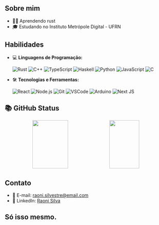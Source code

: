## Sobre mim

- 👨‍💻  Aprendendo rust 
- 🎓  Estudando no Instituto Metrópole Digital - UFRN



## Habilidades

- 💻 **Linguagens de Programação:**


  ![Rust](https://img.shields.io/badge/rust-orange?style=flat&logo=rust&logoColor=rust)
  ![C++](https://img.shields.io/badge/-C++-orange?style=flat-square&logo=cplusplus)
  ![TypeScript](https://img.shields.io/badge/-TypeScript-blue?style=flat-square&logo=typescript)
  ![Haskell](https://img.shields.io/badge/Haskell-5e5086?style=flat&logo=haskell&logoColor=white)
  ![Python](https://img.shields.io/badge/-Python-blue?style=flat-square&logo=python)
  ![JavaScript](https://img.shields.io/badge/-JavaScript-black?style=flat-square&logo=javascript)
  ![C](https://img.shields.io/badge/-C-blue?style=flat-square&logo=c)
  
- 🛠️ **Tecnologias e Ferramentas:**

  ![React](https://img.shields.io/badge/-React-blue?style=flat-square&logo=react)
  ![Node.js](https://img.shields.io/badge/-Node.js-green?style=flat-square&logo=node.js)
  ![Git](https://img.shields.io/badge/-Git-black?style=flat-square&logo=git)
  ![VSCode](https://img.shields.io/badge/-VSCode-blueviolet?style=flat-square&logo=visual-studio-code)
  ![Arduino](https://img.shields.io/badge/-Arduino-black?style=flat-square&logo=arduino)
  ![Next JS](https://img.shields.io/badge/Next-black?style=flat&logo=next.js&logoColor=white)
  
 ## 📚 GitHub Status
<div align="center">
  <img width="47%"  height="150px" src="https://github-readme-stats-sigma-five.vercel.app/api?username=RaoniSilvestre&show_icons=true&include_all_commits=true&count_private=true&title_color=F7EF8A&icon_color=F7EF8A&text_color=E0AA3E&bg_color=ffffff00"/>
  <img width="43%"  height="150px" src="https://github-readme-stats-sigma-five.vercel.app/api/top-langs/?username=RaoniSilvestre&layout=compact&langs_count=20&title_color=F7EF8A&icon_color=F7EF8A&text_color=E0AA3E&bg_color=ffffff00"/>
</div>

## Contato

- 📧 E-mail: raoni.silvestre@email.com
- 💼 LinkedIn: [Raoni Silva](www.linkedin.com/in/raoni-silva-778439230)

## Só isso mesmo.

